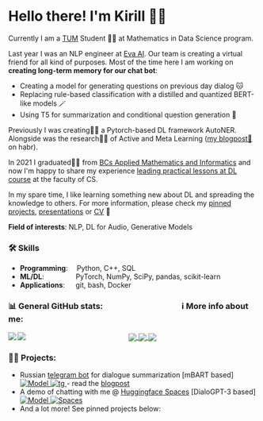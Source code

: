 # Hello there! I'm Kirill 👋🏻
Currently I am a [TUM](https://www.tum.de/) Student 👨‍🎓 at Mathematics in Data Science program. 

Last year I was an NLP engineer at [Eva AI](https://www.evaapp.ai/). Our team is creating a virtual friend for all kind of purposes. Most of the time here I am working on **creating long-term memory for our chat bot**:
- Creating a model for generating questions on previous day dialog 🐱
- Replacing rule-based classification with a distilled and quantized BERT-like models 🪄
- Using T5 for summarization and conditional question generation 👀


Previously I was creating👨‍💼 a Pytorch-based DL framework AutoNER. Alongside was the research👨‍🔬 of Active and Meta Learning ([my blogpost📜](https://habr.com/ru/company/sberbank/blog/649609/) on habr).

In 2021 I graduated👨‍🎓 from [BCs Applied Mathematics and Informatics](https://cs.hse.ru/en/) and now I'm happy to share my experience [leading practical lessons at DL course](https://github.com/Kirili4ik/iad-deep-learning) at the faculty of CS.

In my spare time, I like learning something new about DL and spreading the knowledge to others. For more information, please check my [pinned projects](https://github.com/kirili4ik#-projects), [presentations](https://github.com/Kirili4ik/pres-n-articles) or [CV](https://github.com/Kirili4ik/pres-n-articles/blob/master/CV_Kirill_Gelvan.pdf) 🤗
	
**Field of interests**: NLP, DL for Audio, Generative Models

### 🛠️ Skills 
- **Programming**: &emsp;Python, C++, SQL
- **ML/DL**:  &emsp;&emsp;&emsp;&emsp;  PyTorch, NumPy, SciPy, pandas, scikit-learn
- **Applications**:&emsp;&nbsp; git, bash, Docker


<h3 aling="center"> 📊 General GitHub stats: &nbsp;&nbsp; &nbsp;&nbsp;&nbsp;&nbsp;&nbsp;&nbsp;&nbsp;&nbsp;&nbsp;&nbsp;&nbsp;&nbsp;&nbsp;&nbsp;&nbsp;&nbsp;&nbsp;&nbsp;&nbsp;&nbsp;&nbsp;&nbsp;&nbsp;&nbsp;&nbsp;&nbsp;&nbsp;&nbsp;&nbsp;&nbsp;&nbsp;&nbsp;&nbsp;&nbsp;&nbsp;&nbsp;&nbsp;ℹ️ More info about me:&nbsp; </h3> 

<p align = 'center'>
  <a href="https://github.com/Kirili4ik/pres-n-articles/blob/master/CV_Kirill_Gelvan.pdf">
      <img align="center" src="https://img.shields.io/badge/-Full%20CV-important"/>
  </a>
  <a href="https://www.linkedin.com/in/kirili4ik/">
      <img align="center" src="https://img.shields.io/badge/linkedin-%230077B5.svg?&style=for-the-badge&logo=linkedin&logoColor=white"/>
  </a>
  <a href="https://www.t.me/kirili4ik/">
      <img align="center" src="https://img.shields.io/badge/Telegram-2CA5E0?style=for-the-badge&logo=telegram&logoColor=white"/>
  </a>
  <a href="">
  <img align="left" src="https://img.shields.io/github/followers/kirili4ik?style=social">
  </a>
  <a href="">
  <img align="left" src="https://img.shields.io/github/stars/kirili4ik?style=social">
  </a>
</p> 



### 👨‍🏫 Projects:

- Russian [telegram bot](https://t.me/summarization_bot) for dialogue summarization [mBART based] <a href="https://huggingface.co/Kirili4ik/mbart_ruDialogSum"> <img alt="Model" src="https://img.shields.io/badge/%F0%9F%A4%97%20Hugging%20Face-mbart__ruDialogSum-blueviolet"> </a> <a href="https://t.me/summarization_bot"> <img alt="tg" src="https://img.shields.io/badge/Telegram-2CA5E0?style=for-the-badge&logo=telegram&logoColor=white"> </a> - read the [blogpost](https://www.linkedin.com/posts/kirili4ik_%D0%BF%D1%80%D0%B8%D0%BC%D0%B5%D1%80-%D1%80%D0%B0%D0%B1%D0%BE%D1%82%D1%8B-%D0%BA%D1%80%D0%B0%D1%82%D0%BA%D0%BE-%D0%B1%D0%BE%D1%82%D0%B0-activity-7019340498641293313-MD2G?utm_source=share&utm_medium=member_desktop)
- A demo of chatting with me @ [Huggingface Spaces](https://huggingface.co/spaces/Kirili4ik/chat-with-Kirill") [DialoGPT-3 based] <a href="https://huggingface.co/Kirili4ik/ruDialoGpt3-medium-finetuned-telegram"> <img alt="Model" src="https://img.shields.io/badge/%F0%9F%A4%97%20Hugging%20Face-ruDialoGPT3-blueviolet"> </a> <a href="https://huggingface.co/spaces/Kirili4ik/chat-with-Kirill"> <img alt="Spaces" src="https://img.shields.io/badge/%F0%9F%A4%97%20Hugging%20Face-Spaces-blue"> </a>
- And a lot more! See pinned projects below:








<!--
![Top Langs](https://github-readme-stats.vercel.app/api/top-langs/?username=kirili4ik&hide=jupyter%20notebook&layout=compact&theme=dark)


#### Main
- [MUSE as Service](https://github.com/dayyass/muse_as_service) - REST API for sentence tokenization and embedding using Multilingual Universal Sentence Encoder
- [PyTorch NER](https://github.com/dayyass/pytorch_ner) - pipeline for training NER models using PyTorch
- [Text Classification Baseline](https://github.com/dayyass/text-classification-baseline) - pipeline for fast building text classification TF-IDF + LogReg baselines
- [Extended Naive Bayes](https://github.com/dayyass/extended_naive_bayes) - extension of sklearn Naive Bayes models that allows sampling and more feature distributions
- [Calculus of Variations](https://github.com/dayyass/calculus_of_variations) - bachelor project on solving the Calculus of Variations problems

### Certifications 📜
#### DS/ML/DL
- [Introduction to Machine Learning](https://www.coursera.org/account/accomplishments/certificate/DPLHFXLT94L5) @ Coursera
- [Supervised Learning](https://www.coursera.org/account/accomplishments/certificate/AQTVYCMJEHRU) @ Coursera
- [Introduction to Deep Learning (with honors)](https://www.coursera.org/account/accomplishments/certificate/D4VMH74AJHHK) @ Coursera
- [Bayesian Methods for Machine Learning (with honors)](https://www.coursera.org/account/accomplishments/certificate/5R62SGB3G6GF) @ Coursera
- [Practical Reinforcement Learning (with honors)](https://www.coursera.org/account/accomplishments/certificate/AUVVSHZFH7XZ) @ Coursera
#### DevOps
- [Introduction to Linux](https://stepik.org/cert/144831) @ Stepik
- [Version Control with Git](https://www.coursera.org/account/accomplishments/certificate/8NLLEX6PAFUM) @ Coursera
- [Hadoop. System for processing large amounts of data](https://stepik.org/cert/166893) @ Stepik

More certifications in my [LinkedIn](https://www.linkedin.com/in/dayyass/).

#### Additional projects
- [Neural Machine Translation](https://github.com/dayyass/neural_machine_translation) - pipeline for training Stanford Seq2seq Neural Machine Translation using PyTorch
- [Language Modeling](https://github.com/dayyass/language_modeling) - pipeline for training Language Models using PyTorch
- [Image Captioning](https://github.com/dayyass/image_captioning) - trained Image Captioning model deployed as [telegram bot](https://t.me/dayyass_image_captioning_bot) (currently off)
- [PyTorch Tutorials](https://github.com/dayyass/pytorch_tutorials) - different Deep Learning tasks solved using PyTorch models
- [Project Euler](https://github.com/dayyass/project_euler) - solutions to Project Euler problems
- [Gists](https://gist.github.com/dayyass) - small experiments and useful functions

### Awards 🏆
- Open Data Science **Best Contributor 2020**
- Awesome GitHub Profile README (Category: [Descriptive 🗒](https://github.com/abhisheknaiidu/awesome-github-profile-readme#descriptive-))

### Conference participation 📈
- IX International Scientific and Practical Conference named after A.I. Kitov "Information Technologies and Mathematical Methods in Economics and Management" ([website](https://it-mm.rea.ru/eng) and [certificate](https://it-mm.rea.ru/uploads/arhiv/2019/sertificat/299.pdf))
- Deep and Machine Learning methods for document clustering and classification [tutorial](https://indico-hlit.jinr.ru/event/146/overview) in frames of The XXIII International Scientific Conference of Young Scientists and Specialists (AYSS-2019) ([website](https://indico.jinr.ru/event/756/))


### Work experience 👔
| Job Position                 | Company                                    | Work Period             |
| ---------------------------- | ------------------------------------------ | ----------------------- |
| NLP Tech Lead                | Sber AI                                    | 01.04.2021 — until now  |
| Senior NLP Research Engineer | Tinkoff AI Lab                             | 01.02.2021 — 01.04.2021 |
| Middle NLP Engineer          | MTS AI Lab                                 | 01.05.2020 — 01.02.2021 |
| Junior Data Scientist        | Sberbank                                   | 01.07.2018 — 01.05.2020 |
| Research Assistant           | Plekhanov Russian University of Economics  | 01.12.2018 — 01.01.2020 |

More about work experience in my [LinkedIn](https://www.linkedin.com/in/dayyass/).<br>
My solutions for Home Assignments for **Machine Learning Job Interviews**: [link](https://github.com/dayyass/ml_interviews)

### Education 🎓
- **Master’s degree** in Applied Mathematics and Computer Science at Lomonosov Moscow State University (2019 - 2022)
- **Bachelor's degree** in Applied Mathematics and Computer Science at Plekhanov Russian University of Economics (2015 - 2019)<br>
[Diploma thesis](https://github.com/dayyass/bachelor_diploma): "Assessment of credit organizations borrowers' default rate"

More about education in my [LinkedIn](https://www.linkedin.com/in/dayyass/).
-->
